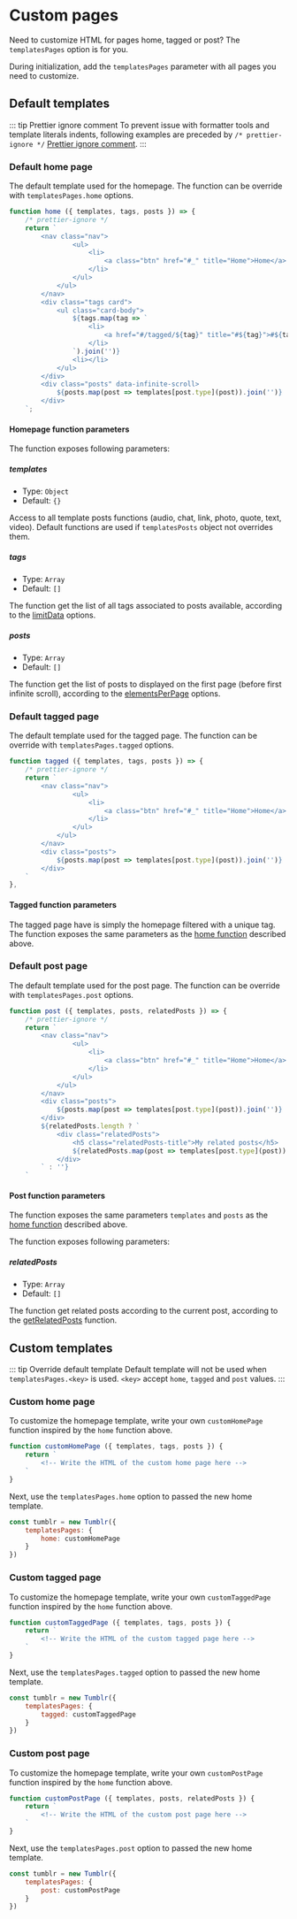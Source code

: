 # Custom pages

Need to customize HTML for pages home, tagged or post? The `templatesPages` option is for you.

During initialization, add the `templatesPages` parameter with all pages you need to customize.

## Default templates

::: tip Prettier ignore comment
To prevent issue with formatter tools and template literals indents, following examples are preceded by `/* prettier-ignore */` [Prettier ignore comment](https://prettier.io/docs/en/ignore.html).
:::

### Default home page

The default template used for the homepage. The function can be override with `templatesPages.home` options.

```javascript
function home ({ templates, tags, posts }) => {
    /* prettier-ignore */
    return `
        <nav class="nav">
                <ul>
                    <li>
                        <a class="btn" href="#_" title="Home">Home</a>
                    </li>
                </ul>
            </ul>
        </nav>
        <div class="tags card">
            <ul class="card-body">
                ${tags.map(tag => `
                    <li>
                        <a href="#/tagged/${tag}" title="#${tag}">#${tag}</a>
                    </li>
                `).join('')}
                <li></li>
            </ul>
        </div>
        <div class="posts" data-infinite-scroll>
            ${posts.map(post => templates[post.type](post)).join('')}
        </div>
    `;
```

#### Homepage function parameters

The function exposes following parameters:

##### templates

- Type: `Object`
- Default: `{}`

Access to all template posts functions (audio, chat, link, photo, quote, text, video). Default functions are used if `templatesPosts` object not overrides them.

##### tags

- Type: `Array`
- Default: `[]`

The function get the list of all tags associated to posts available, according to the [limitData](how-it-works.html#limitdata) options.

##### posts

- Type: `Array`
- Default: `[]`

The function get the list of posts to displayed on the first page (before first infinite scroll), according to the [elementsPerPage](how-it-works.html#elementsperpage) options.

### Default tagged page

The default template used for the tagged page. The function can be override with `templatesPages.tagged` options.

```javascript
function tagged ({ templates, tags, posts }) => {
    /* prettier-ignore */
    return `
        <nav class="nav">
                <ul>
                    <li>
                        <a class="btn" href="#_" title="Home">Home</a>
                    </li>
                </ul>
            </ul>
        </nav>
        <div class="posts">
            ${posts.map(post => templates[post.type](post)).join('')}
        </div>
    `
},
```

#### Tagged function parameters

The tagged page have is simply the homepage filtered with a unique tag. The function exposes the same parameters as the [home function](custom-pages.html#homepage-function-parameters) described above.

### Default post page

The default template used for the post page. The function can be override with `templatesPages.post` options.

```javascript
function post ({ templates, posts, relatedPosts }) => {
    /* prettier-ignore */
    return `
        <nav class="nav">
                <ul>
                    <li>
                        <a class="btn" href="#_" title="Home">Home</a>
                    </li>
                </ul>
            </ul>
        </nav>
        <div class="posts">
            ${posts.map(post => templates[post.type](post)).join('')}
        </div>
        ${relatedPosts.length ? `
            <div class="relatedPosts">
                <h5 class="relatedPosts-title">My related posts</h5>
                ${relatedPosts.map(post => templates[post.type](post)).join('')}
            </div>
        ` : ''}
    `
```

#### Post function parameters

The function exposes the same parameters `templates` and `posts` as the [home function](custom-pages.html#homepage-function-parameters) described above.

The function exposes following parameters:

##### relatedPosts

- Type: `Array`
- Default: `[]`

The function get related posts according to the current post, according to the [getRelatedPosts](available-methods.html#getrelatedposts) function.

## Custom templates

::: tip Override default template
Default template will not be used when `templatesPages.<key>` is used. `<key>` accept `home`, `tagged` and `post` values.
:::

### Custom home page

To customize the homepage template, write your own `customHomePage` function inspired by the `home` function above.

```javascript
function customHomePage ({ templates, tags, posts }) {
    return `
        <!-- Write the HTML of the custom home page here -->
    `
}
```

Next, use the `templatesPages.home` option to passed the new home template.

```javascript
const tumblr = new Tumblr({
    templatesPages: {
        home: customHomePage
    }
})
```

### Custom tagged page

To customize the homepage template, write your own `customTaggedPage` function inspired by the `home` function above.

```javascript
function customTaggedPage ({ templates, tags, posts }) {
    return `
        <!-- Write the HTML of the custom tagged page here -->
    `
}
```

Next, use the `templatesPages.tagged` option to passed the new home template.

```javascript
const tumblr = new Tumblr({
    templatesPages: {
        tagged: customTaggedPage
    }
})
```

### Custom post page

To customize the homepage template, write your own `customPostPage` function inspired by the `home` function above.

```javascript
function customPostPage ({ templates, posts, relatedPosts }) {
    return `
        <!-- Write the HTML of the custom post page here -->
    `
}
```

Next, use the `templatesPages.post` option to passed the new home template.

```javascript
const tumblr = new Tumblr({
    templatesPages: {
        post: customPostPage
    }
})
```
